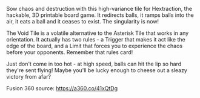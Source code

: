 Sow chaos and destruction with this high-variance tile for Hextraction, the hackable, 3D printable board game. It redirects balls, it ramps balls into the air, it eats a ball and it ceases to exist. The singularity is now!

The Void Tile is a volatile alternative to the Asterisk Tile that works in any orientation. It actually has two rules - a Trigger that makes it act like the edge of the board, and a Limit that forces you to experience the chaos before your opponents. Remember that rules card!

Just don't come in too hot - at high speed, balls can hit the lip so hard they're sent flying! Maybe you'll be lucky enough to cheese out a sleazy victory from afar?

Fusion 360 source: https://a360.co/41xQtDg